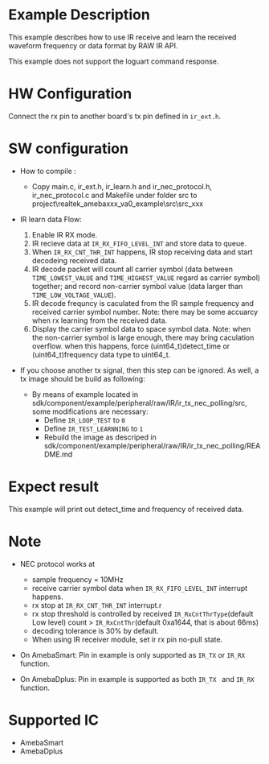 # Example Description

This example describes how to use IR receive and learn the received waveform frequency or data format by RAW IR API.

This example does not support the loguart command response.

# HW Configuration

Connect the rx pin to another board's tx pin defined in `ir_ext.h`.

# SW configuration

- How to compile :

  - Copy main.c, ir_ext.h, ir_learn.h and ir_nec_protocol.h, ir_nec_protocol.c and Makefile under folder src to project\realtek_amebaxxx_va0_example\src\src_xxx
- IR learn data Flow:

  1. Enable IR RX mode.
  2. IR recieve data at `IR_RX_FIFO_LEVEL_INT` and store data to queue.
  3. When `IR_RX_CNT_THR_INT` happens, IR stop receiving data and start decodeing received data.
  4. IR decode packet will count all carrier symbol (data between `TIME_LOWEST_VALUE` and `TIME_HIGHEST_VALUE` regard as carrier symbol) together; and record non-carrier symbol value (data larger than `TIME_LOW_VOLTAGE_VALUE`).
  5. IR decode frequncy is caculated from the IR sample frequency and received carrier symbol number.
     Note: there may be some accuarcy when rx learning from the received data.
  6. Display the carrier symbol data to space symbol data.
     Note: when the non-carrier symbol is large enough, there may bring caculation overflow. when this happens, force (uint64_t)detect_time or (uint64_t)frequency data type to uint64_t.

- If you choose another tx signal, then this step can be ignored. As well, a tx image should be build as following:
  - By means of example located in sdk/component/example/peripheral/raw/IR/ir_tx_nec_polling/src, some modifications are necessary:
    - Define `IR_LOOP_TEST` to  `0`
    - Define `IR_TEST_LEARNNING` to `1`
    - Rebuild the image as descriped in sdk/component/example/peripheral/raw/IR/ir_tx_nec_polling/README.md
# Expect result

This example will print out detect_time and frequency of received data.

# Note

- NEC protocol works at

  - sample frequency = 10MHz
  - receive carrier symbol data when `IR_RX_FIFO_LEVEL_INT` interrupt happens.
  - rx stop at `IR_RX_CNT_THR_INT` interrupt.r
  - rx stop threshold is controlled by received `IR_RxCntThrType`(default Low level) count > `IR_RxCntThr`(default 0xa1644, that is about 66ms)
  - decoding tolerance is 30% by default.
  - When using IR receiver module, set ir rx pin no-pull state.
- On AmebaSmart: Pin in example is only supported as `IR_TX` or `IR_RX` function.
- On AmebaDplus: Pin in example is supported as both `IR_TX ` and `IR_RX` function.

# Supported IC

- AmebaSmart
- AmebaDplus
